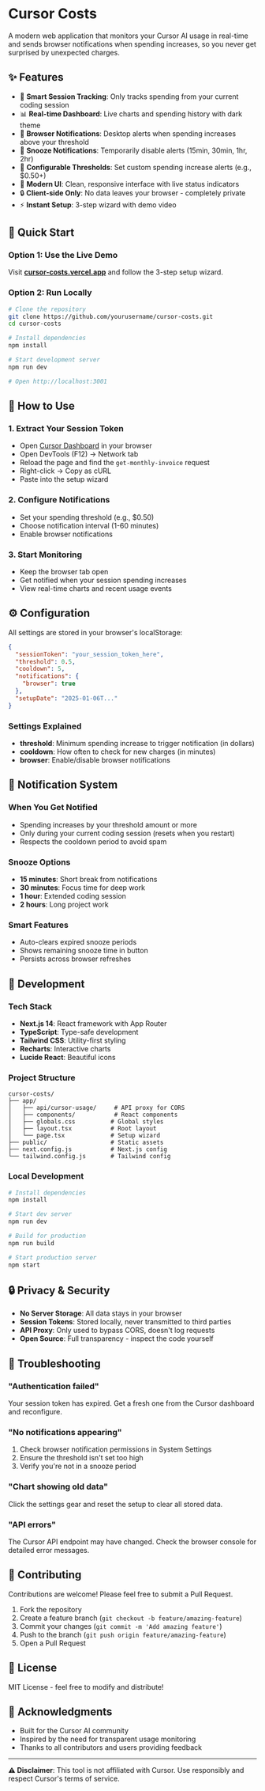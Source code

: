 # Cursor Costs

A modern web application that monitors your Cursor AI usage in real-time and sends browser notifications when spending increases, so you never get surprised by unexpected charges.

## ✨ Features

- 🔔 **Smart Session Tracking**: Only tracks spending from your current coding session
- 📊 **Real-time Dashboard**: Live charts and spending history with dark theme
- 🚨 **Browser Notifications**: Desktop alerts when spending increases above your threshold
- 🔕 **Snooze Notifications**: Temporarily disable alerts (15min, 30min, 1hr, 2hr)
- 🎯 **Configurable Thresholds**: Set custom spending increase alerts (e.g., $0.50+)
- 📱 **Modern UI**: Clean, responsive interface with live status indicators
- 🔒 **Client-side Only**: No data leaves your browser - completely private
- ⚡ **Instant Setup**: 3-step wizard with demo video

## 🚀 Quick Start

### Option 1: Use the Live Demo
Visit **[cursor-costs.vercel.app](https://cursor-costs.vercel.app)** and follow the 3-step setup wizard.

### Option 2: Run Locally
```bash
# Clone the repository
git clone https://github.com/yourusername/cursor-costs.git
cd cursor-costs

# Install dependencies
npm install

# Start development server
npm run dev

# Open http://localhost:3001
```

## 📖 How to Use

### 1. **Extract Your Session Token**
- Open [Cursor Dashboard](https://cursor.com/dashboard?tab=usage) in your browser
- Open DevTools (F12) → Network tab
- Reload the page and find the `get-monthly-invoice` request
- Right-click → Copy as cURL
- Paste into the setup wizard

### 2. **Configure Notifications**
- Set your spending threshold (e.g., $0.50)
- Choose notification interval (1-60 minutes)
- Enable browser notifications

### 3. **Start Monitoring**
- Keep the browser tab open
- Get notified when your session spending increases
- View real-time charts and recent usage events

## ⚙️ Configuration

All settings are stored in your browser's localStorage:

```json
{
  "sessionToken": "your_session_token_here",
  "threshold": 0.5,
  "cooldown": 5,
  "notifications": {
    "browser": true
  },
  "setupDate": "2025-01-06T..."
}
```

### **Settings Explained**
- **threshold**: Minimum spending increase to trigger notification (in dollars)
- **cooldown**: How often to check for new charges (in minutes)
- **browser**: Enable/disable browser notifications

## 🔔 Notification System

### **When You Get Notified**
- Spending increases by your threshold amount or more
- Only during your current coding session (resets when you restart)
- Respects the cooldown period to avoid spam

### **Snooze Options**
- **15 minutes**: Short break from notifications
- **30 minutes**: Focus time for deep work
- **1 hour**: Extended coding session
- **2 hours**: Long project work

### **Smart Features**
- Auto-clears expired snooze periods
- Shows remaining snooze time in button
- Persists across browser refreshes

## 🔧 Development

### **Tech Stack**
- **Next.js 14**: React framework with App Router
- **TypeScript**: Type-safe development
- **Tailwind CSS**: Utility-first styling
- **Recharts**: Interactive charts
- **Lucide React**: Beautiful icons

### **Project Structure**
```
cursor-costs/
├── app/
│   ├── api/cursor-usage/     # API proxy for CORS
│   ├── components/           # React components
│   ├── globals.css          # Global styles
│   ├── layout.tsx           # Root layout
│   └── page.tsx             # Setup wizard
├── public/                  # Static assets
├── next.config.js           # Next.js config
└── tailwind.config.js       # Tailwind config
```

### **Local Development**
```bash
# Install dependencies
npm install

# Start dev server
npm run dev

# Build for production
npm run build

# Start production server
npm start
```

## 🔒 Privacy & Security

- **No Server Storage**: All data stays in your browser
- **Session Tokens**: Stored locally, never transmitted to third parties
- **API Proxy**: Only used to bypass CORS, doesn't log requests
- **Open Source**: Full transparency - inspect the code yourself

## 🐛 Troubleshooting

### **"Authentication failed"**
Your session token has expired. Get a fresh one from the Cursor dashboard and reconfigure.

### **"No notifications appearing"**
1. Check browser notification permissions in System Settings
2. Ensure the threshold isn't set too high
3. Verify you're not in a snooze period

### **"Chart showing old data"**
Click the settings gear and reset the setup to clear all stored data.

### **"API errors"**
The Cursor API endpoint may have changed. Check the browser console for detailed error messages.

## 🤝 Contributing

Contributions are welcome! Please feel free to submit a Pull Request.

1. Fork the repository
2. Create a feature branch (`git checkout -b feature/amazing-feature`)
3. Commit your changes (`git commit -m 'Add amazing feature'`)
4. Push to the branch (`git push origin feature/amazing-feature`)
5. Open a Pull Request

## 📄 License

MIT License - feel free to modify and distribute!

## 🙏 Acknowledgments

- Built for the Cursor AI community
- Inspired by the need for transparent usage monitoring
- Thanks to all contributors and users providing feedback

---

**⚠️ Disclaimer**: This tool is not affiliated with Cursor. Use responsibly and respect Cursor's terms of service. 